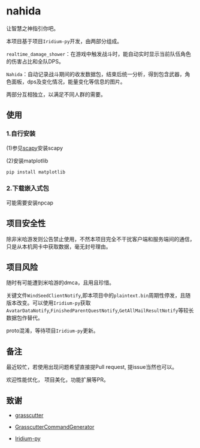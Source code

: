 # nahida

让智慧之神指引你吧。

本项目基于项目`Iridium-py`开发，由两部分组成。

`realtime_damage_shower`：在游戏中触发战斗时，能自动实时显示当前队伍角色的伤害占比和全队DPS。

`Nahida`：自动记录战斗期间的收发数据包，结束后统一分析，得到包含武器，角色面板，dps及变化情况，能量变化等信息的图片。

两部分互相独立，以满足不同人群的需要。

## 使用

### 1.自行安装

(1)参见[scapy](https://github.com/secdev/scapy)安装scapy

(2)安装matplotlib

``` python
pip install matplotlib
```

### 2.下载嵌入式包

可能需要安装npcap

## 项目安全性

除非米哈游发则公告禁止使用，不然本项目完全不干扰客户端和服务端间的通信， 只是从本机网卡中获取数据，毫无封号理由。

## 项目风险

随时有可能遭到米哈游的dmca，且用且珍惜。

关键文件`WindSeedClientNotify`,即本项目中的`plaintext.bin`周期性停发，且随版本改变。可以使用`Iridium-py`获取`AvatarDataNotify`,`FinishedParentQuestNotify`,`GetAllMailResultNotify`等较长数据包作替代。

proto混淆，等待项目`Iridium-py`更新。

## 备注

最近较忙，若使用出现问题希望直接提Pull request, 提issue当然也可以。

欢迎性能优化， 项目美化，功能扩展等PR。

## 致谢

* [grasscutter](https://github.com/Grasscutters/Grasscutter)

* [GrasscutterCommandGenerator](https://github.com/jie65535/GrasscutterCommandGenerator)

* [Iridium-py](https://github.com/c2c3vsfac/Iridium-py-release)
